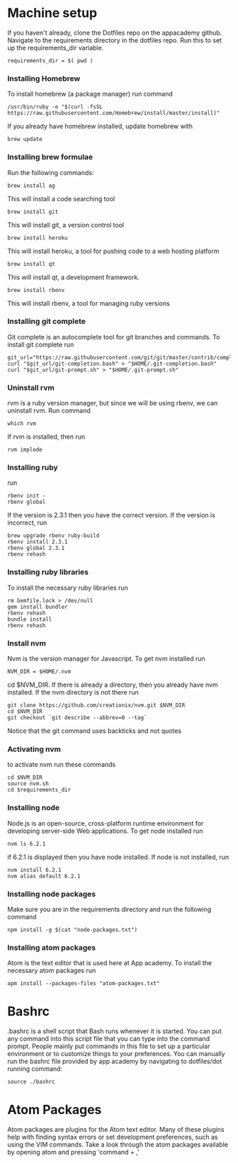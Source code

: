 # Machine setup

If you haven't already, clone the Dotfiles repo on the appacademy github. Navigate to the requirements directory in the dotfiles repo.
Run this to set up the requirements_dir variable.
  ```
  requirements_dir = $( pwd )
  ```

### Installing Homebrew

To install homebrew (a package manager) run command
```
/usr/bin/ruby -e "$(curl -fsSL https://raw.githubusercontent.com/Homebrew/install/master/install)"
```

If you already have homebrew installed, update homebrew with

```
brew update
```

### Installing brew formulae

Run the following commands:
```
brew install ag
```
This will install a code searching tool

```
brew install git
```
This will install git, a version control tool

```
brew install heroku
```
This will install heroku, a tool for pushing code to a web hosting platform

```
brew install qt
```
This will install qt, a development framework.

```
brew install rbenv
```
This will install rbenv, a tool for managing ruby versions

### Installing git complete
Git complete is an autocomplete tool for git branches and commands.  To install git complete run
```
git_url="https://raw.githubusercontent.com/git/git/master/contrib/completion"
curl "$git_url/git-completion.bash" > "$HOME/.git-completion.bash"
curl "$git_url/git-prompt.sh" > "$HOME/.git-prompt.sh"
```

### Uninstall rvm
rvm is a ruby version manager, but since we will be using rbenv, we can uninstall rvm. Run command
```
which rvm
```
If rvm is installed, then run
```
rvm implode
```

### Installing ruby
run
```
rbenv init -
rbenv global
```
If the version is 2.3.1 then you have the correct version.  If the version is incorrect, run
```
brew upgrade rbenv ruby-build
rbenv install 2.3.1
rbenv global 2.3.1
rbenv rehash
```


### Installing ruby libraries
To install the necessary ruby libraries run
```
rm Gemfile.lock > /dev/null
gem install bundler
rbenv rehash
bundle install
rbenv rehash
```

### Install nvm
Nvm is the version manager for Javascript.  To get nvm installed run
```
NVM_DIR = $HOME/.nvm
```
cd $NVM_DIR. If there is already a directory, then you already have nvm installed. If the nvm directory is not there run
```
git clone https://github.com/creationix/nvm.git $NVM_DIR
cd $NVM_DIR
git checkout `git describe --abbrev=0 --tag`  
```
Notice that the git command uses backticks and not quotes

### Activating nvm
to activate nvm run these commands
```
cd $NVM_DIR
source nvm.sh
cd $requirements_dir
```

### Installing node
Node.js is an open-source, cross-platform runtime environment for developing server-side Web applications. To get node installed run
```
nvm ls 6.2.1
```
if 6.2.1 is displayed then you have node installed.  If node is not installed, run
```
nvm install 6.2.1
nvm alias default 6.2.1
```

### Installing node packages
Make sure you are in the requirements directory and run the following command
```
npm install -g $(cat "node-packages.txt")
```

### Installing atom packages
Atom is the text editor that is used here at App academy. To install the necessary atom packages run
```
apm install --packages-files "atom-packages.txt"
```

# Bashrc
.bashrc is a shell script that Bash runs whenever it is started.  You can put any command into this script file that you can type into the command prompt. People mainly put commands in this file to set up a particular environment or to customize things to your preferences.  You can manually run the bashrc file provided by app academy by navigating to dotfiles/dot running command:
```
source ./bashrc
```


# Atom Packages
Atom packages are plugins for the Atom text editor.  Many of these plugins help with finding syntax errors or set development preferences, such as using the VIM commands.  Take a look through the atom packages available by opening atom and pressing 'command + ,'
